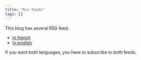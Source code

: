 ```yaml
---
title: "Rss Feeds"
tags: []
---
```


This blog has several RSS feed.

 - [In french](/index.xml)
 - [In english](/en/index.xml)

 If you want both languages, you have to subscribe to both feeds.
